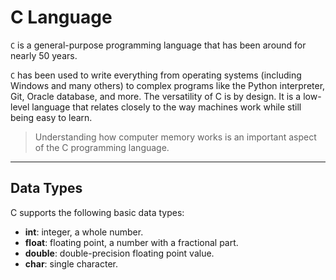 # C Language

`C` is a general-purpose programming language that has been around for nearly 50 years.

`C` has been used to write everything from operating systems (including Windows and many others) to complex programs like the Python interpreter, Git, Oracle database, and more. The versatility of C is by design. It is a low-level language that relates closely to the way machines work while still being easy to learn.

> Understanding how computer memory works is an important aspect of the C programming language.

---

## Data Types

C supports the following basic data types:

- **int**: integer, a whole number.
- **float**: floating point, a number with a fractional part.
- **double**: double-precision floating point value.
- **char**: single character.

